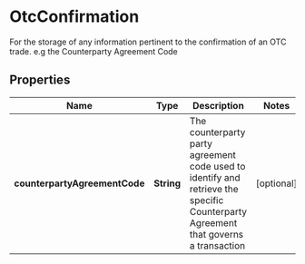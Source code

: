 

# OtcConfirmation

For the storage of any information pertinent to the confirmation of an OTC trade. e.g the Counterparty Agreement Code

## Properties

Name | Type | Description | Notes
------------ | ------------- | ------------- | -------------
**counterpartyAgreementCode** | **String** | The counterparty party agreement code used to identify and retrieve the specific Counterparty Agreement that governs a transaction |  [optional]



